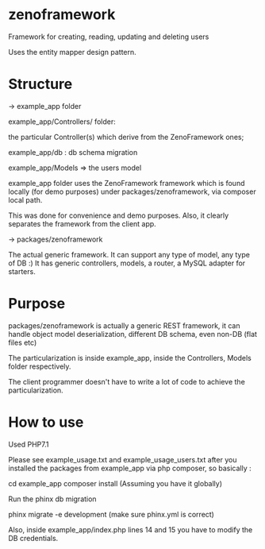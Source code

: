 # zenoframework

Framework for creating, reading, updating and deleting users

Uses the entity mapper design pattern.


# Structure #
 -> example_app folder 

 example_app/Controllers/ folder:
  
  the particular Controller(s) which derive from the ZenoFramework ones;


 example_app/db : db schema migration

 example_app/Models => the users model

example_app folder uses the ZenoFramework framework which is found locally (for demo purposes) under packages/zenoframework, via composer local path. 

This was done for convenience and demo purposes. Also, it clearly separates the framework from the client app.

 -> packages/zenoframework

  The actual generic framework. It can support any type of model, any type of DB :)
  It has generic controllers, models, a router, a MySQL adapter for starters.


# Purpose #
packages/zenoframework is actually a generic REST framework, it can handle object model deserialization,
different DB schema, even non-DB (flat files etc)

The particularization is inside example_app, inside the Controllers, Models folder respectively.

The client programmer doesn't have to write a lot of code to achieve the particularization.

# How to use #
Used PHP7.1

Please see example_usage.txt and example_usage_users.txt after you installed the packages from example_app via php composer, so basically :

cd example_app
composer install (Assuming you have it globally)

Run the phinx db migration 

phinx migrate -e development (make sure phinx.yml is correct)

Also, inside example_app/index.php lines 14 and 15 you have to modify the DB credentials.

